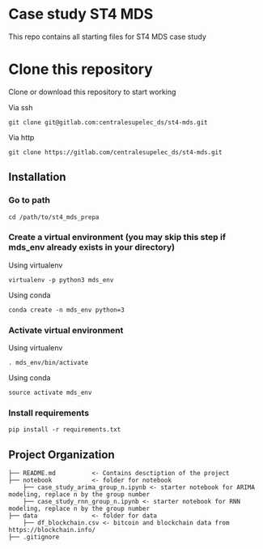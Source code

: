 # Case study ST4 MDS

This repo contains all starting files for ST4 MDS case study

# Clone this repository

Clone or download this repository to start working

Via ssh

`git clone git@gitlab.com:centralesupelec_ds/st4-mds.git`

Via http

`git clone https://gitlab.com/centralesupelec_ds/st4-mds.git`

## Installation

### Go to path

`cd /path/to/st4_mds_prepa`

### Create a virtual environment (you may skip this step if mds_env already exists in your directory)

Using virtualenv

`virtualenv -p python3 mds_env`

Using conda

`conda create -n mds_env python=3`

### Activate virtual environment

Using virtualenv

`. mds_env/bin/activate`

Using conda

`source activate mds_env`

### Install requirements

`pip install -r requirements.txt`

## Project Organization

    ├── README.md          <- Contains desctiption of the project
    ├── notebook           <- folder for notebook
        ├── case_study_arima_group_n.ipynb <- starter notebook for ARIMA modeling, replace n by the group number
        ├── case_study_rnn_group_n.ipynb <- starter notebook for RNN modeling, replace n by the group number
    ├── data               <- folder for data
        ├── df_blockchain.csv <- bitcoin and blockchain data from https://blockchain.info/
    ├── .gitignore
